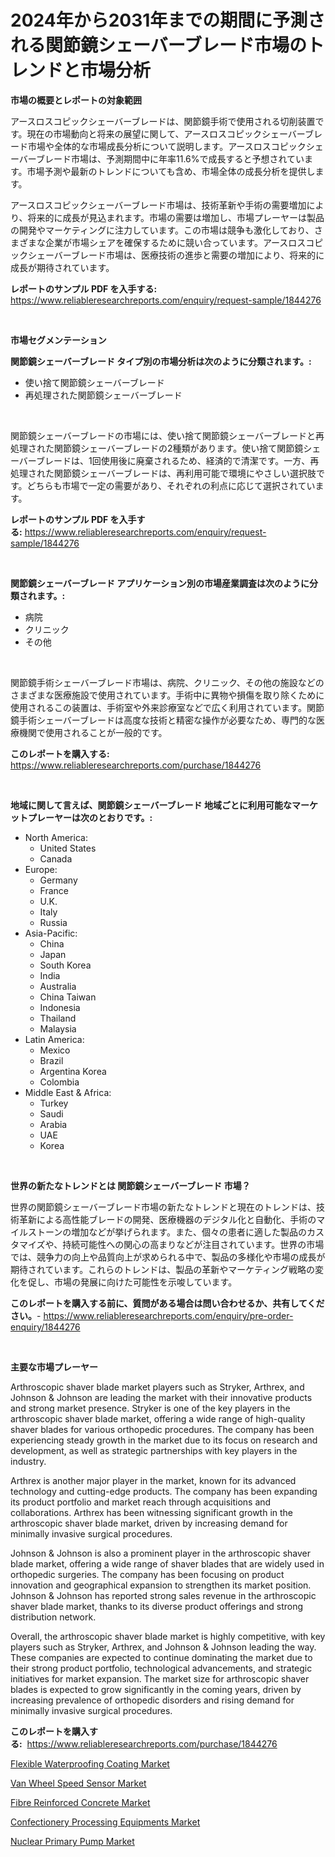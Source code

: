 <p><h1>2024年から2031年までの期間に予測される関節鏡シェーバーブレード市場のトレンドと市場分析</h1></p><p><strong>市場の概要とレポートの対象範囲</strong></p>
<p><p>アースロスコピックシェーバーブレードは、関節鏡手術で使用される切削装置です。現在の市場動向と将来の展望に関して、アースロスコピックシェーバーブレード市場や全体的な市場成長分析について説明します。アースロスコピックシェーバーブレード市場は、予測期間中に年率11.6%で成長すると予想されています。市場予測や最新のトレンドについても含め、市場全体の成長分析を提供します。</p><p>アースロスコピックシェーバーブレード市場は、技術革新や手術の需要増加により、将来的に成長が見込まれます。市場の需要は増加し、市場プレーヤーは製品の開発やマーケティングに注力しています。この市場は競争も激化しており、さまざまな企業が市場シェアを確保するために競い合っています。アースロスコピックシェーバーブレード市場は、医療技術の進歩と需要の増加により、将来的に成長が期待されています。</p></p>
<p><strong>レポートのサンプル PDF を入手する:</strong> <a href="https://www.reliableresearchreports.com/enquiry/request-sample/1844276">https://www.reliableresearchreports.com/enquiry/request-sample/1844276</a></p>
<p>&nbsp;</p>
<p><strong>市場セグメンテーション</strong></p>
<p><strong>関節鏡シェーバーブレード タイプ別の市場分析は次のように分類されます。:</strong></p>
<p><ul><li>使い捨て関節鏡シェーバーブレード</li><li>再処理された関節鏡シェーバーブレード</li></ul></p>
<p>&nbsp;</p>
<p><p>関節鏡シェーバーブレードの市場には、使い捨て関節鏡シェーバーブレードと再処理された関節鏡シェーバーブレードの2種類があります。使い捨て関節鏡シェーバーブレードは、1回使用後に廃棄されるため、経済的で清潔です。一方、再処理された関節鏡シェーバーブレードは、再利用可能で環境にやさしい選択肢です。どちらも市場で一定の需要があり、それぞれの利点に応じて選択されています。</p></p>
<p><strong>レポートのサンプル PDF を入手する:</strong>&nbsp;<a href="https://www.reliableresearchreports.com/enquiry/request-sample/1844276">https://www.reliableresearchreports.com/enquiry/request-sample/1844276</a></p>
<p>&nbsp;</p>
<p><strong> 関節鏡シェーバーブレード アプリケーション別の市場産業調査は次のように分類されます。:</strong></p>
<p><ul><li>病院</li><li>クリニック</li><li>その他</li></ul></p>
<p>&nbsp;</p>
<p><p>関節鏡手術シェーバーブレード市場は、病院、クリニック、その他の施設などのさまざまな医療施設で使用されています。手術中に異物や損傷を取り除くために使用されるこの装置は、手術室や外来診療室などで広く利用されています。関節鏡手術シェーバーブレードは高度な技術と精密な操作が必要なため、専門的な医療機関で使用されることが一般的です。</p></p>
<p><strong>このレポートを購入する:</strong>&nbsp; <a href="https://www.reliableresearchreports.com/purchase/1844276">https://www.reliableresearchreports.com/purchase/1844276</a></p>
<p>&nbsp;</p>
<p><strong>地域に関して言えば、関節鏡シェーバーブレード 地域ごとに利用可能なマーケットプレーヤーは次のとおりです。:</strong></p>
<p><ul>
    <li>
        North America:
        <ul>
            <li>United States</li>
            <li>Canada</li>
        </ul>
    </li>
    <li>
        Europe:
        <ul>
            <li>Germany</li>
            <li>France</li>
            <li>U.K.</li>
            <li>Italy</li>
            <li>Russia</li>
        </ul>
    </li>
    <li>
        Asia-Pacific:
        <ul>
            <li>China</li>
            <li>Japan</li>
            <li>South Korea</li>
            <li>India</li>
            <li>Australia</li>
            <li>China Taiwan</li>
            <li>Indonesia</li>
            <li>Thailand</li>
            <li>Malaysia</li>
        </ul>
    </li>
    <li>
        Latin America:
        <ul>
            <li>Mexico</li>
            <li>Brazil</li>
            <li>Argentina Korea</li>
            <li>Colombia</li>
        </ul>
    </li>
    <li>
        Middle East & Africa:
        <ul>
            <li>Turkey</li>
            <li>Saudi</li>
            <li>Arabia</li>
            <li>UAE</li>
            <li>Korea</li>
        </ul>
    </li>
    </ul></p>
<p>&nbsp;</p>
<p><strong>世界の新たなトレンドとは 関節鏡シェーバーブレード 市場？</strong></p>
<p><p>世界の関節鏡シェーバーブレード市場の新たなトレンドと現在のトレンドは、技術革新による高性能ブレードの開発、医療機器のデジタル化と自動化、手術のマイルストーンの増加などが挙げられます。また、個々の患者に適した製品のカスタマイズや、持続可能性への関心の高まりなどが注目されています。世界の市場では、競争力の向上や品質向上が求められる中で、製品の多様化や市場の成長が期待されています。これらのトレンドは、製品の革新やマーケティング戦略の変化を促し、市場の発展に向けた可能性を示唆しています。</p></p>
<p><strong>このレポートを購入する前に、質問がある場合は問い合わせるか、共有してください。</strong>- <a href="https://www.reliableresearchreports.com/enquiry/pre-order-enquiry/1844276">https://www.reliableresearchreports.com/enquiry/pre-order-enquiry/1844276</a></p>
<p>&nbsp;</p>
<p><strong>主要な市場プレーヤー</strong></p>
<p><p>Arthroscopic shaver blade market players such as Stryker, Arthrex, and Johnson & Johnson are leading the market with their innovative products and strong market presence. Stryker is one of the key players in the arthroscopic shaver blade market, offering a wide range of high-quality shaver blades for various orthopedic procedures. The company has been experiencing steady growth in the market due to its focus on research and development, as well as strategic partnerships with key players in the industry.</p><p>Arthrex is another major player in the market, known for its advanced technology and cutting-edge products. The company has been expanding its product portfolio and market reach through acquisitions and collaborations. Arthrex has been witnessing significant growth in the arthroscopic shaver blade market, driven by increasing demand for minimally invasive surgical procedures.</p><p>Johnson & Johnson is also a prominent player in the arthroscopic shaver blade market, offering a wide range of shaver blades that are widely used in orthopedic surgeries. The company has been focusing on product innovation and geographical expansion to strengthen its market position. Johnson & Johnson has reported strong sales revenue in the arthroscopic shaver blade market, thanks to its diverse product offerings and strong distribution network.</p><p>Overall, the arthroscopic shaver blade market is highly competitive, with key players such as Stryker, Arthrex, and Johnson & Johnson leading the way. These companies are expected to continue dominating the market due to their strong product portfolio, technological advancements, and strategic initiatives for market expansion. The market size for arthroscopic shaver blades is expected to grow significantly in the coming years, driven by increasing prevalence of orthopedic disorders and rising demand for minimally invasive surgical procedures.</p></p>
<p><strong>このレポートを購入する:</strong>&nbsp;&nbsp;<a href="https://www.reliableresearchreports.com/purchase/1844276">https://www.reliableresearchreports.com/purchase/1844276</a></p>
<p><p><a href="https://view.publitas.com/reportprime-1/flexible-waterproofing-coating-market-insights-market-players-and-forecast-till-2031/">Flexible Waterproofing Coating Market</a></p><p><a href="https://issuu.com/reportprime-2/docs/van-wheel-speed-sensor-market-size-2030.pptx">Van Wheel Speed Sensor Market</a></p><p><a href="https://view.publitas.com/reportprime-1/fibre-reinforced-concrete-market-research-report-forecasted-for-period-from-2024-2031-by-market-type-market-application-and-region/">Fibre Reinforced Concrete Market</a></p><p><a href="https://issuu.com/reportprime-2/docs/confectionery-processing-equipments-market-size-20">Confectionery Processing Equipments Market</a></p><p><a href="https://github.com/CliffMedina6/Market-Research-Report-List-3/blob/main/nuclear-primary-pump-market.md">Nuclear Primary Pump Market</a></p></p>